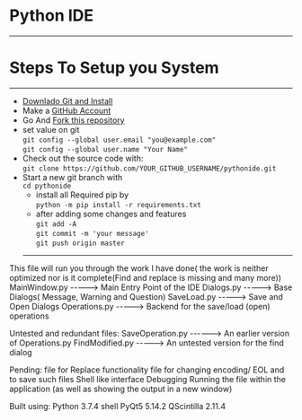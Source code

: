# Python IDE

---

# Steps To Setup you System

---  
  * [Downlado Git and Install](https://git-scm.com/downloads 'download & install')  
  * Make a [GitHub Account](https://github.com/join)  
  * Go And [Fork this repository](https://github.com/shyamkumaryadav/pythonide/fork "Python IDE")  
  * set value on git  
  `git config --global user.email "you@example.com"`  
	`git config --global user.name "Your Name"`  
  * Check out the source code with:  
  `git clone https://github.com/YOUR_GITHUB_USERNAME/pythonide.git`  
  * Start a new git branch with  
	`cd pythonide`  
	* install all Required pip by  
	`python -m pip install -r requirements.txt`  
	* after adding some changes and features  
	`git add -A`  
	`git commit -m 'your message'`  
	`git push origin master`
	---


This file will run you through the work I have done( the work is neither optimized nor is it complete(Find and replace is missing and many more))
MainWindow.py -----> Main Entry Point of the IDE
Dialogs.py -----> Base Dialogs( Message, Warning and Question)
SaveLoad.py -----> Save and Open Dialogs
Operations.py -----> Backend for the save/load (open) operations

Untested and redundant files:
SaveOperation.py ------> An earlier version of Operations.py
FindModified.py -----> An untested version for the find dialog

Pending:
file for Replace functionality
file for changing encoding/ EOL and to save such files
Shell like interface
Debugging
Running the file within the application (as well as showing the output in a new window)

Built using:
Python 3.7.4 shell
PyQt5 5.14.2
QScintilla 2.11.4